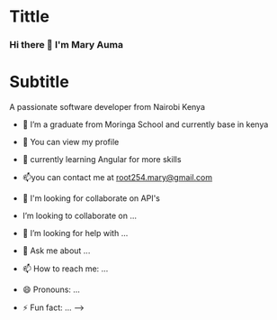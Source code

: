 # Tittle

### Hi there 👋 I'm Mary Auma 

# Subtitle
A passionate software developer  from Nairobi Kenya 

- 🌱 I’m  a graduate from Moringa School  and currently base in kenya

- 💬 You can view my profile 

- 🔭 currently learning Angular for more skills

-  📫you can contact me at root254.mary@gmail.com

-  👯 I'm looking for collaborate on  API's 

-  I’m looking to collaborate on ...
- 🤔 I’m looking for help with ...
- 💬 Ask me about ...
- 📫 How to reach me: ...
- 😄 Pronouns: ...
- ⚡ Fun fact: ...
-->
